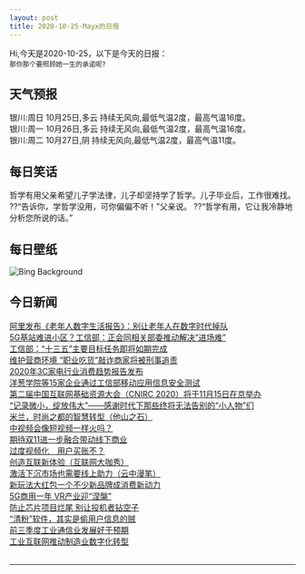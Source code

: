 ```yaml
---
layout: post
title: 2020-10-25-Mayx的日报
---
```


Hi,今天是2020-10-25，以下是今天的日报：<br><small>
那你那个要照顾她一生的承诺呢?</small><!--more-->
## 天气预报
银川:周日 10月25日,多云 持续无风向,最低气温2度，最高气温16度。<br>银川:周一 10月26日,多云 持续无风向,最低气温2度，最高气温16度。<br>银川:周二 10月27日,阴 持续无风向,最低气温2度，最高气温11度。
## 每日笑话
哲学有用父亲希望儿子学法律，儿子却坚持学了哲学。儿子毕业后，工作很难找。 ??“告诉你，学哲学没用，可你偏偏不听！”父亲说。 ??“哲学有用，它让我冷静地分析您所说的话。”
## 每日壁纸
![Bing Background](https://cn.bing.com/th?id=OHR.UNBuilding_EN-US0522265387_1920x1080.jpg&rf=LaDigue_1920x1080.jpg&pid=hp "New York City skyline with United Nations headquarters (© Sean Pavone/Alamy)")
## 今日新闻

[阿里发布《老年人数字生活报告》：别让老年人在数字时代掉队](http://it.people.com.cn/n1/2020/1023/c1009-31904200.html)   
[5G基站难进小区？工信部：正会同相关部委推动解决“进场难”](http://it.people.com.cn/n1/2020/1023/c1009-31904172.html)   
[工信部：“十三五”主要目标任务即将如期完成](http://it.people.com.cn/n1/2020/1023/c1009-31904100.html)   
[维护营商环境 “职业吃货”敲诈商家将被刑事追责](http://it.people.com.cn/n1/2020/1023/c1009-31904067.html)   
[2020年3C家电行业消费趋势报告发布](http://it.people.com.cn/n1/2020/1023/c1009-31904076.html)   
[洋葱学院等15家企业通过工信部移动应用信息安全测试](http://it.people.com.cn/n1/2020/1023/c1009-31904091.html)   
[第二届中国互联网基础资源大会（CNIRC 2020）将于11月15日在京举办](http://it.people.com.cn/n1/2020/1023/c1009-31903811.html)   
[“记录微小，绽放伟大”——感谢时代下那些终将无法告别的“小人物”们](http://it.people.com.cn/n1/2020/1023/c1009-31903275.html)   
[米兰，时尚之都的智慧转型（他山之石）](http://it.people.com.cn/n1/2020/1023/c1009-31902993.html)   
[中视频会像短视频一样火吗？](http://it.people.com.cn/n1/2020/1023/c1009-31902976.html)   
[期待双11进一步融合带动线下商业](http://it.people.com.cn/n1/2020/1023/c1009-31902983.html)   
[过度视频化　用户买账不？](http://it.people.com.cn/n1/2020/1023/c1009-31902980.html)   
[创造互联新体验（互联网大咖秀）](http://it.people.com.cn/n1/2020/1023/c1009-31903001.html)   
[激活下沉市场也需要线上助力（云中漫笔）](http://it.people.com.cn/n1/2020/1023/c1009-31903000.html)   
[新玩法大红包一个不少新品牌成消费新动力](http://it.people.com.cn/n1/2020/1023/c1009-31902973.html)   
[5G商用一年 VR产业迎“涅槃”](http://it.people.com.cn/n1/2020/1023/c1009-31902975.html)   
[防止芯片项目烂尾 别让投机者钻空子](http://it.people.com.cn/n1/2020/1023/c1009-31902941.html)   
[“清粉”软件，其实是偷用户信息的贼](http://it.people.com.cn/n1/2020/1023/c1009-31902956.html)   
[前三季度工业通信业发展好于预期](http://it.people.com.cn/n1/2020/1023/c1009-31902885.html)   
[工业互联网推动制造业数字化转型](http://it.people.com.cn/n1/2020/1023/c1009-31902898.html)   
<br />

***

<small></small>
